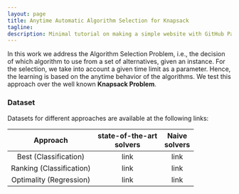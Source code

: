 ```yaml
---
layout: page
title: Anytime Automatic Algorithm Selection for Knapsack
tagline: 
description: Minimal tutorial on making a simple website with GitHub Pages
---
```


In this work we address the Algorithm Selection Problem, i.e., the decision of which algorithm to use from a set of alternatives, given an instance. For the selection, we take into account a given time limit as a parameter. Hence, the learning is based on the anytime behavior of the algorithms. We test this approach over the well known **Knapsack Problem**.

### Dataset

Datasets for different approaches are available at the following links:

|         Approach         	| state-of-the-art<br>solvers 	| Naive<br>solvers 	|
|:------------------------:	|:---------------------------:	|:----------------:	|
| Best (Classification)    	|             link            	|       link       	|
| Ranking (Classification) 	|             link            	|       link       	|
| Optimality (Regression)  	|             link            	|       link       	|
